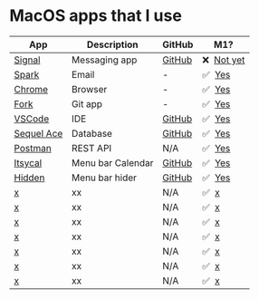 # MacOS apps that I use

| App | Description | GitHub | M1? | 
|--|--|--|--|
| [Signal](https://signal.org/download/) | Messaging app | [GitHub](https://github.com/signalapp/Signal-Desktop) | ❌ &nbsp;[Not yet](https://github.com/signalapp/Signal-Desktop/issues/4461) |
| [Spark](https://apps.apple.com/app/apple-store/id1176895641) | Email | - | ✅&nbsp; [Yes](https://isapplesiliconready.com/app/Spark) |
| [Chrome](https://www.google.com/intl/en_uk/chrome/) | Browser | - | ✅&nbsp; [Yes](https://isapplesiliconready.com/app/Chrome) |
| [Fork](https://git-fork.com/) | Git app | - | ✅ &nbsp;[Yes](https://isapplesiliconready.com/app/Fork) |
| [VSCode](https://code.visualstudio.com/download) | IDE | [GitHub](https://github.com/microsoft/vscode) | ✅ &nbsp;[Yes](https://isapplesiliconready.com/app/Visual%20Studio%20Code) |
| [Sequel Ace](https://github.com/Sequel-Ace/Sequel-Ace/releases) | Database | [GitHub](https://github.com/Sequel-Ace/Sequel-Ace) | ✅ &nbsp;[Yes](https://isapplesiliconready.com/app/Sequel%20Ace) |
| [Postman](https://www.postman.com/downloads/) | REST API | N/A | ✅ &nbsp;[Yes](https://isapplesiliconready.com/app/Postman) |
| [Itsycal](https://www.mowglii.com/itsycal/) | Menu bar Calendar | [GitHub](https://github.com/sfsam/Itsycal) | ✅ &nbsp;[Yes](https://www.mowglii.com/2021/06/08/apple-silicon-beta.html) |
| [Hidden](https://itunes.apple.com/app/hidden-bar/id1452453066) | Menu bar hider | [GitHub](https://github.com/dwarvesf/hidden) | ✅ &nbsp;[Yes](https://github.com/dwarvesf/hidden/releases/tag/v1.7) |
| [x](x) | xx | N/A | ✅ &nbsp;[x](x) |
| [x](x) | xx | N/A | ✅ &nbsp;[x](x) |
| [x](x) | xx | N/A | ✅ &nbsp;[x](x) |
| [x](x) | xx | N/A | ✅ &nbsp;[x](x) |
| [x](x) | xx | N/A | ✅ &nbsp;[x](x) |
| [x](x) | xx | N/A | ✅ &nbsp;[x](x) |
| [x](x) | xx | N/A | ✅ &nbsp;[x](x) |
